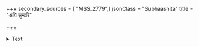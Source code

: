 +++
secondary_sources = [ "MSS_2779",]
jsonClass = "Subhaashita"
title = "अयि सुन्दरि"

+++

<details><summary>Text</summary>

अयि सुन्दरि तव वदनं नित्यं पूर्णं सुधानिधिर्मत्वा।  
हन्त पतत्युपरिष्टान् मध्येऽम्बुधि नित्यमेवासौ॥
</details>
